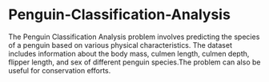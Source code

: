 # Penguin-Classification-Analysis
The Penguin Classification Analysis problem involves predicting the species of a penguin based on various physical characteristics. The dataset includes information about the body mass, culmen length, culmen depth, flipper length, and sex of different penguin species.The problem can also be useful for conservation efforts.
